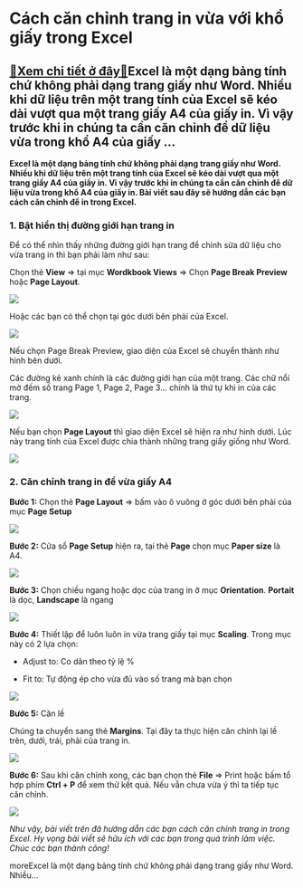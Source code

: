 Cách căn chỉnh trang in vừa với khổ giấy trong Excel
====================================================

[:gift:Xem chi tiết ở đây:gift:](https://hddtvn.com/cach-can-chinh-trang-in-vua-voi-kho-giay-trong-excel/)Excel là một dạng bảng tính chứ không phải dạng trang giấy như Word. Nhiều khi dữ liệu trên một trang tính của Excel sẽ kéo dài vượt qua một trang giấy A4 của giấy in. Vì vậy trước khi in chúng ta cần căn chỉnh để dữ liệu vừa trong khổ A4 của giấy …
---------------------------------------------------------------------------------------------------------------------------------------------------------------------------------------------------------------------------------------------------------

**Excel là một dạng bảng tính chứ không phải dạng trang giấy như Word. Nhiều khi dữ liệu trên một trang tính của Excel sẽ kéo dài vượt qua một trang giấy A4 của giấy in. Vì vậy trước khi in chúng ta cần căn chỉnh để dữ liệu vừa trong khổ A4 của giấy in. Bài viết sau đây sẽ hướng dẫn các bạn cách căn chỉnh để in trong Excel.**


### 1. Bật hiển thị đường giới hạn trang in


Để có thể nhìn thấy những đường giới hạn trang để chỉnh sửa dữ liệu cho vừa trang in thì bạn phải làm như sau:


Chọn thẻ **View** => tại mục **Wordkbook Views** => Chọn **Page Break Preview** hoặc **Page Layout**.


[![](https://hddtvn.com/wp-content/uploads/2021/01/bnb9H0q.png)](https://hddtvn.com/wp-content/uploads/2021/01/bnb9H0q.png)


Hoặc các bạn có thể chọn tại góc dưới bên phải của Excel.


![](https://hddtvn.com/wp-content/uploads/2021/01/P8pQovA.png)


Nếu chọn Page Break Preview, giao diện của Excel sẽ chuyển thành như hình bên dưới.


Các đường kẻ xanh chính là các đường giới hạn của một trang. Các chữ nổi mờ đếm số trang Page 1, Page 2, Page 3… chính là thứ tự khi in của các trang.


![](https://hddtvn.com/wp-content/uploads/2021/01/WNpG6Kp.png)


Nếu bạn chọn **Page Layout** thì giao diện Excel sẽ hiện ra như hình dưới. Lúc này trang tính của Excel được chia thành những trang giấy giống như Word.


![](https://hddtvn.com/wp-content/uploads/2021/01/isbNf04.png)


### 2. Căn chỉnh trang in để vừa giấy A4


**Bước 1:** Chọn thẻ **Page Layout** => bấm vào ô vuông ở góc dưới bên phải của mục **Page Setup**


![](https://hddtvn.com/wp-content/uploads/2021/01/zRGFF9m.png)


**Bước 2:** Cửa sổ **Page Setup** hiện ra, tại thẻ **Page** chọn mục **Paper size** là A4.


![](https://hddtvn.com/wp-content/uploads/2021/01/hJakGZP.png)


**Bước 3:** Chọn chiều ngang hoặc dọc của trang in ở mục **Orientation**. **Portait** là dọc, **Landscape** là ngang


![](https://hddtvn.com/wp-content/uploads/2021/01/h66s0eT.png)


**Bước 4:** Thiết lập để luôn luôn in vừa trang giấy tại mục **Scaling**. Trong mục này có 2 lựa chọn:




* Adjust to: Co dãn theo tỷ lệ %

* Fit to: Tự động ép cho vừa đủ vào số trang mà bạn chọn



![](https://hddtvn.com/wp-content/uploads/2021/01/MvPwZQA.png)


**Bước 5:** Căn lề


Chúng ta chuyển sang thẻ **Margins**. Tại đây ta thực hiện căn chỉnh lại lề trên, dưới, trái, phải của trang in.


![](https://hddtvn.com/wp-content/uploads/2021/01/jF9ujAV.png)


**Bước 6:** Sau khi căn chỉnh xong, các bạn chọn thẻ **File** => Print hoặc bấm tổ hợp phím **Ctrl + P** để xem thử kết quả. Nếu vẫn chưa vừa ý thì ta tiếp tục căn chỉnh.


![](https://hddtvn.com/wp-content/uploads/2021/01/OLB1bQH.png)


*Như vậy, bài viết trên đã hướng dẫn các bạn cách căn chỉnh trang in trong Excel. Hy vọng bài viết sẽ hữu ích với các bạn trong quá trình làm việc. Chúc các bạn thành công!*


moreExcel là một dạng bảng tính chứ không phải dạng trang giấy như Word. Nhiều…

